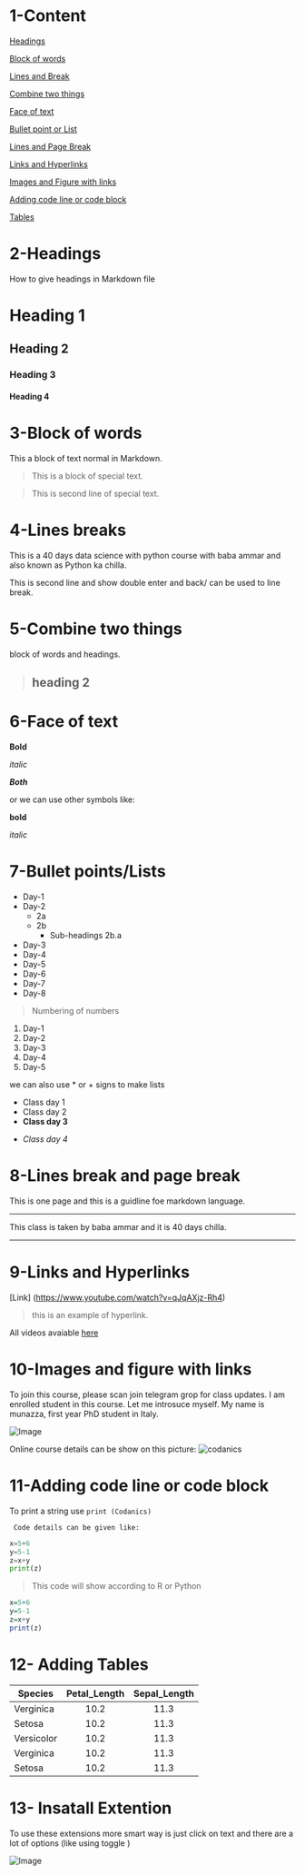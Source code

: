 # 1-Content
[Headings](#2-headings)

[Block of words](#3-block-of-words)

[Lines and Break](#4-lines-breaks)

[Combine two things](#5-combine-two-things)

[Face of text](#6-face-of-text)

[Bullet point or List](#7-bullet-pointslists)

[Lines and Page Break](#8-lines-break-and-page-break)

[Links and Hyperlinks](#9-links-and-hyperlinks)

[Images and Figure with links](#10-images-and-figure-with-links)

[Adding code line or code block](#11-adding-code-line-or-code-block)

[Tables](#12--adding-tables)






# 2-Headings 
How to give headings in Markdown file
# Heading 1
## Heading 2
### Heading 3
#### Heading 4

# 3-Block of words 
This a block of text normal in Markdown.
> This is a block of special text.


> This is second line of special text.

# 4-Lines breaks
This is a 40 days data science with python course with baba ammar and also known as Python ka chilla.

This is second line and show double enter and back/ can be used to line break.
# 5-Combine two things
block of words and headings. 
> ## heading 2


# 6-Face of text
**Bold**

*italic*

***Both***

or we can use other symbols like:

__bold__

_italic_


# 7-Bullet points/Lists
- Day-1
- Day-2
  - 2a
  - 2b
    - Sub-headings 2b.a
- Day-3
- Day-4
- Day-5
- Day-6
- Day-7
- Day-8

> Numbering of numbers
1. Day-1
2. Day-2
3. Day-3
4. Day-4
5. Day-5
   
we can also use * or + signs to make lists
* Class day 1
* Class day 2
* __Class day 3__
  
+ _Class day 4_

# 8-Lines break and page break

This is one page and this is a guidline foe markdown language. 
**** 
This class is taken by baba ammar and it is 40 days chilla. 
___
# 9-Links and Hyperlinks

[Link] (https://www.youtube.com/watch?v=qJqAXjz-Rh4)
> this is an example of hyperlink.

[Codanics]: https://www.youtube.com/watch?v=qJqAXjz-Rh4
All videos avaiable [here](https://www.youtube.com/watch?v=qJqAXjz-Rh4)

# 10-Images and figure with links

To join this course, please scan join telegram grop for class updates. I am enrolled student in this course. Let me introsuce myself. My name is munazza, first year PhD student in Italy. 

![Image](ME.png)

Online course details can be show on this picture:
![codanics](https://i.ytimg.com/vi/QvPekMN4F0w/hqdefault.jpg)

# 11-Adding code line or code block

To print a string use `print (Codanics)`

` Code details can be given like:`

 ``` python 
 x=5+6
 y=5-1
 z=x+y
 print(z)
 ```
> This code will show according to R or Python
 ``` R 
 x=5+6
 y=5-1
 z=x+y
 print(z)
 ```

# 12- Adding Tables
|Species | Petal_Length | Sepal_Length|
| ------| :------:|:-----:|
|Verginica| 10.2| 11.3| 9|
|Setosa| 10.2| 11.3| 9|
|Versicolor| 10.2| 11.3| 9|
|Verginica| 10.2| 11.3| 9|
|Setosa| 10.2| 11.3| 9|


# 13- Insatall Extention
To use these extensions more smart way is just click on text and there are a lot of options (like using toggle )

![Image](toggle.png)
